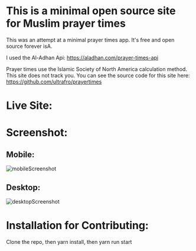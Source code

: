 # This is a minimal open source site for Muslim prayer times

This was an attempt at a minimal prayer times app. It's free and open source forever isA. 

I used the Al-Adhan Api: https://aladhan.com/prayer-times-api

Prayer times use the Islamic Society of North America calculation method. This site does not track you. You can see the source code for this site here: https://github.com/ultrafro/prayertimes

# Live Site:

# Screenshot:

## Mobile:
![mobileScreenshot](https://user-images.githubusercontent.com/3029964/103339719-298ede00-4a50-11eb-90ad-fdc02e1b0260.JPG)

## Desktop:
![desktopScreenshot](https://user-images.githubusercontent.com/3029964/103339731-327faf80-4a50-11eb-8172-6d287591e6b3.JPG)

# Installation for Contributing:
Clone the repo, then yarn install, then yarn run start

